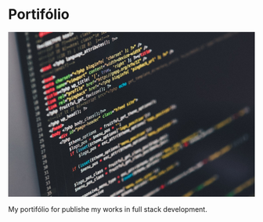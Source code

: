 # Portifólio

![Image Thumbnail](https://raw.githubusercontent.com/rodrigozan/portifolio/master/assets/img/background_2.jpg)

My portifólio for publishe my works in full stack development.